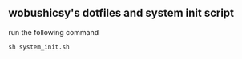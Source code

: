 ## wobushicsy's dotfiles and system init script

run the following command
``` shell
sh system_init.sh
```

